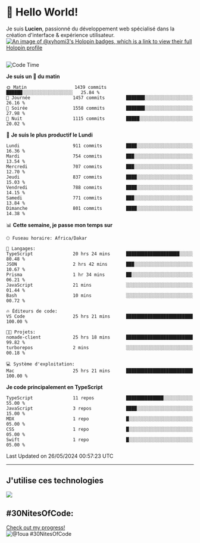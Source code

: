 # 👋 Hello World!

Je suis **Lucien**, passionné du développement web spécialisé dans la création d'interface & expérience utilisateur.
[![An image of @xyhomi3's Holopin badges, which is a link to view their full Holopin profile](https://holopin.me/xyhomi3)](https://holopin.io/@xyhomi3)

##

<!--START_SECTION:waka-->
![Code Time](http://img.shields.io/badge/Code%20Time-1%2C212%20hrs%2054%20mins-blue)

**Je suis un 🐤 du matin** 

```text
🌞 Matin                  1439 commits        ██████░░░░░░░░░░░░░░░░░░░   25.84 % 
🌆 Journée                1457 commits        ███████░░░░░░░░░░░░░░░░░░   26.16 % 
🌃 Soirée                 1558 commits        ███████░░░░░░░░░░░░░░░░░░   27.98 % 
🌙 Nuit                   1115 commits        █████░░░░░░░░░░░░░░░░░░░░   20.02 % 
```
📅 **Je suis le plus productif le Lundi** 

```text
Lundi                    911 commits         ████░░░░░░░░░░░░░░░░░░░░░   16.36 % 
Mardi                    754 commits         ███░░░░░░░░░░░░░░░░░░░░░░   13.54 % 
Mercredi                 707 commits         ███░░░░░░░░░░░░░░░░░░░░░░   12.70 % 
Jeudi                    837 commits         ████░░░░░░░░░░░░░░░░░░░░░   15.03 % 
Vendredi                 788 commits         ████░░░░░░░░░░░░░░░░░░░░░   14.15 % 
Samedi                   771 commits         ███░░░░░░░░░░░░░░░░░░░░░░   13.84 % 
Dimanche                 801 commits         ████░░░░░░░░░░░░░░░░░░░░░   14.38 % 
```


📊 **Cette semaine, je passe mon temps sur** 

```text
🕑︎ Fuseau horaire: Africa/Dakar

💬 Langages: 
TypeScript               20 hrs 24 mins      ████████████████████░░░░░   80.48 % 
JSON                     2 hrs 42 mins       ███░░░░░░░░░░░░░░░░░░░░░░   10.67 % 
Prisma                   1 hr 34 mins        ██░░░░░░░░░░░░░░░░░░░░░░░   06.21 % 
JavaScript               21 mins             ░░░░░░░░░░░░░░░░░░░░░░░░░   01.44 % 
Bash                     10 mins             ░░░░░░░░░░░░░░░░░░░░░░░░░   00.72 % 

🔥 Éditeurs de code: 
VS Code                  25 hrs 21 mins      █████████████████████████   100.00 % 

🐱‍💻 Projets: 
nomade-client            25 hrs 18 mins      █████████████████████████   99.82 % 
turborepos               2 mins              ░░░░░░░░░░░░░░░░░░░░░░░░░   00.18 % 

💻 Système d'exploitation: 
Mac                      25 hrs 21 mins      █████████████████████████   100.00 % 
```

**Je code principalement en TypeScript** 

```text
TypeScript               11 repos            ██████████████░░░░░░░░░░░   55.00 % 
JavaScript               3 repos             ████░░░░░░░░░░░░░░░░░░░░░   15.00 % 
MDX                      1 repo              █░░░░░░░░░░░░░░░░░░░░░░░░   05.00 % 
CSS                      1 repo              █░░░░░░░░░░░░░░░░░░░░░░░░   05.00 % 
Swift                    1 repo              █░░░░░░░░░░░░░░░░░░░░░░░░   05.00 % 
```




 Last Updated on 26/05/2024 00:57:23 UTC
<!--END_SECTION:waka-->
---

## J'utilise ces technologies

<p align="left">
  <a href="https://skillicons.dev">
    <img src="https://skillicons.dev/icons?i=ts,js,md,scss,tailwind,react,redux,docker,express,astro,vite,nextjs,vercel,figma,ableton" />
  </a>
</p>

## #30NitesOfCode:
  [Check out my progress!](https://www.codedex.io/@1oua/30-nites-of-code)  
  ![@1oua #30NitesOfCode](https://www.codedex.io/api/petStatus?user=1oua)
